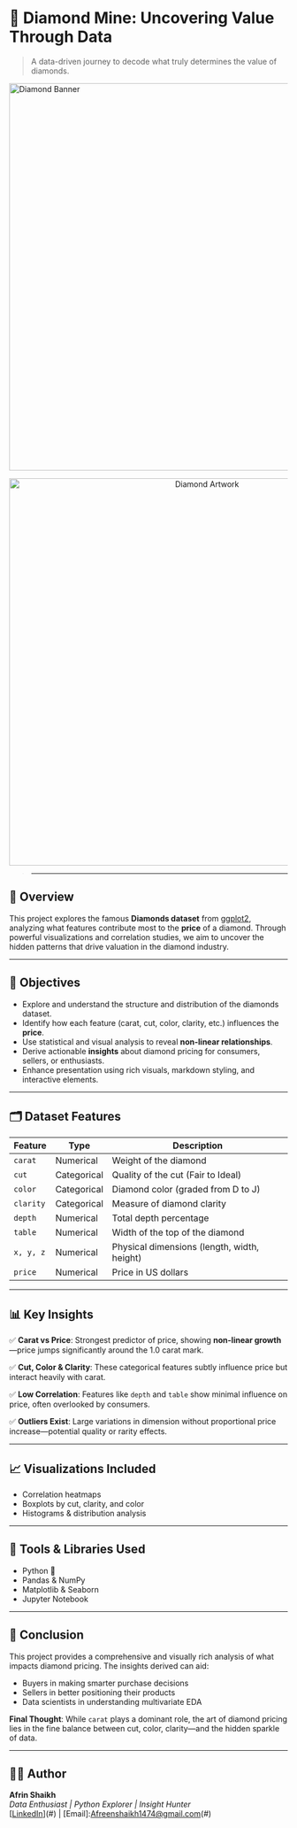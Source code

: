 # 💎 Diamond Mine: Uncovering Value Through Data
> A data-driven journey to decode what truly determines the value of diamonds.
>
> <p align="center">
  <img src="https://w0.peakpx.com/wallpaper/14/570/HD-wallpaper-diamond-diamond-png-cliparts-on-clipart-library-loose-diamonds.jpg" width="700" alt="Diamond Banner">
</p>

<p align="center">
  <img src="https://i.pinimg.com/736x/81/3e/69/813e691d0dd703522fbe98b8094918cc.jpg" width="700" alt="Diamond Artwork">
</p>


> ---

## 📌 Overview

This project explores the famous **Diamonds dataset** from [ggplot2](https://ggplot2.tidyverse.org/reference/diamonds.html), analyzing what features contribute most to the **price** of a diamond. Through powerful visualizations and correlation studies, we aim to uncover the hidden patterns that drive valuation in the diamond industry.

---

## 🎯 Objectives

- Explore and understand the structure and distribution of the diamonds dataset.
- Identify how each feature (carat, cut, color, clarity, etc.) influences the **price**.
- Use statistical and visual analysis to reveal **non-linear relationships**.
- Derive actionable **insights** about diamond pricing for consumers, sellers, or enthusiasts.
- Enhance presentation using rich visuals, markdown styling, and interactive elements.

---

## 🗂️ Dataset Features

| Feature     | Type        | Description                                 |
|-------------|-------------|---------------------------------------------|
| `carat`     | Numerical   | Weight of the diamond                       |
| `cut`       | Categorical | Quality of the cut (Fair to Ideal)          |
| `color`     | Categorical | Diamond color (graded from D to J)          |
| `clarity`   | Categorical | Measure of diamond clarity                  |
| `depth`     | Numerical   | Total depth percentage                      |
| `table`     | Numerical   | Width of the top of the diamond             |
| `x, y, z`   | Numerical   | Physical dimensions (length, width, height) |
| `price`     | Numerical   | Price in US dollars                         |

---

## 📊 Key Insights

✅ **Carat vs Price**: Strongest predictor of price, showing **non-linear growth**—price jumps significantly around the 1.0 carat mark.

✅ **Cut, Color & Clarity**: These categorical features subtly influence price but interact heavily with carat.

✅ **Low Correlation**: Features like `depth` and `table` show minimal influence on price, often overlooked by consumers.

✅ **Outliers Exist**: Large variations in dimension without proportional price increase—potential quality or rarity effects.

---

## 📈 Visualizations Included

- Correlation heatmaps
- Boxplots by cut, clarity, and color
- Histograms & distribution analysis

---

## 🧠 Tools & Libraries Used

- Python 🐍
- Pandas & NumPy
- Matplotlib & Seaborn
- Jupyter Notebook

---

## 🧾 Conclusion

This project provides a comprehensive and visually rich analysis of what impacts diamond pricing. The insights derived can aid:
- Buyers in making smarter purchase decisions
- Sellers in better positioning their products
- Data scientists in understanding multivariate EDA

**Final Thought**: While `carat` plays a dominant role, the art of diamond pricing lies in the fine balance between cut, color, clarity—and the hidden sparkle of data.

---




## 🧑‍💻 Author

**Afrin Shaikh**  
_Data Enthusiast | Python Explorer | Insight Hunter_  
[[LinkedIn](https://www.linkedin.com/in/afreen-shaikh-42891a17a/)](#) | [Email]:Afreenshaikh1474@gmail.com(#)

